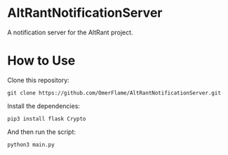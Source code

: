 # AltRantNotificationServer
A notification server for the AltRant project.
# How to Use
Clone this repository: 

`git clone https://github.com/OmerFlame/AltRantNotificationServer.git`

Install the dependencies:

`pip3 install flask Crypto` 

And then run the script:

`python3 main.py`
